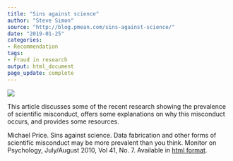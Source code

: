 ```yaml
---
title: "Sins against science"
author: "Steve Simon"
source: "http://blog.pmean.com/sins-against-science/"
date: "2019-01-25"
categories:
- Recommendation
tags:
- Fraud in research
output: html_document
page_update: complete
---
```


![](http://www.pmean.com/new-images/19/sins-against-science01.png)

<div class="notes">

This article discusses some of the recent research showing the prevalence of scientific misconduct, offers some explanations on why this misconduct occurs, and provides some resources.

Michael Price. Sins against science. Data fabrication and other forms of scientific misconduct may be more prevalent than you think. Monitor on Psychology, July/August 2010, Vol 41, No. 7. Available in [html format][pri1].

[pri1]: https://www.apa.org/monitor/2010/07-08/misconduct.aspx

</div>
